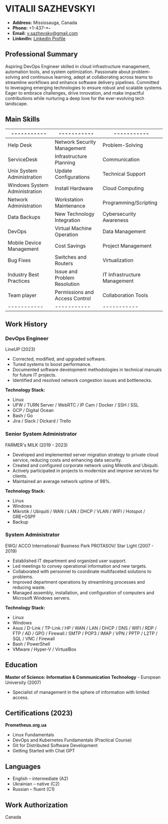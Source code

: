 # VITALII SAZHEVSKYI

- **Address:** Mississauga, Canada
- **Phone:** +1-437-***-**
- **Email:** v.sazhevsky@gmail.com
- **LinkedIn:** [LinkedIn Profile](https://www.linkedin.com/in/vitalii-sazhevskyi-32982a6a/)

## Professional Summary

Aspiring DevOps Engineer skilled in cloud infrastructure management, automation tools, and system optimization. Passionate about problem-solving and continuous learning, adept at collaborating across teams to streamline workflows and enhance software delivery pipelines. Committed to leveraging emerging technologies to ensure robust and scalable systems. Eager to embrace challenges, drive innovation, and make impactful contributions while nurturing a deep love for the ever-evolving tech landscape.

## Main Skills

| ----------- | ----------- | ----------- |
| ----------- | ----------- | ----------- |
| Help Desk      | Network Security Management | Problem-Solving      |
| ServiceDesk | Infrastructure Planning | Communication      |
| Unix System Administration | Update Configurations | Technical Support      |
| Windows System Administration | Install Hardware | Cloud Computing      |
| Network Administration | Workstation Maintenance | Programming/Scripting      |
| Data Backups | New Technology Integration | Cybersecurity Awareness      |
| DevOps | Virtual Machine Operation | Data Management      |
| Mobile Device Management | Cost Savings | Project Management      |
| Bug Fixes | Switches and Routers | Virtualization      |
| Industry Best Practices | Issue and Problem Resolution | IT Infrastructure Management      |
| Team player | Permissions and Access Control | Collaboration Tools      |
| ----------- | ----------- | ----------- |

## Work History

### DevOps Engineer
LineUP (2023)
- Corrected, modified, and upgraded software.
- Tuned systems to boost performance.
- Documented software development methodologies in technical manuals for future IT projects.
- Identified and resolved network congestion issues and bottlenecks.

**Technology Stack:**
  - Linux
  - UFW / TURN Server / WebRTC / IP Cam / Docker / SSH / SSL
  - GCP / Digital Ocean
  - Bash / Go
  - Jira / Slack / Dickard / Trello

### Senior System Administrator
FARMER's MILK (2019 - 2023)
- Developed and implemented server migration strategy to private cloud service, reducing costs and enhancing data security.
- Created and configured corporate network using Mikrotik and Ubiquiti.
- Actively participated in projects to modernize and improve services for clients.
- Maintained an average network uptime of 98%.

**Technology Stack:**
  - Linux
  - Windows
  - Mikrotik / Ubiquiti / WAN / LAN / DHCP / VLAN / WIFI / Hotspot / GRE+OSPF
  - Backup

### System Administrator
EWG/ АCCО International/ Business Park PROTASOV/ Star Light (2007 - 2019)
- Established IT department and organized user support.
- Led meetings to convey operational information and new targets.
- Collaborated with personnel to coordinate multifaceted solutions to problems.
- Improved department operations by streamlining processes and reducing waste.
- Managed assembly, installation, and configuration of computers and Microsoft Windows servers.

**Technology Stack:**
  - Linux
  - Windows
  - Asus / D-Link / TP-Link / HP / WAN / LAN / DHCP / DNS / WIFI / RDP / FTP / AD / GPO / Firewall / SMTP / POP3 / IMAP / VPN / PPTP / L2TP / SQL / VNC / Firewall
  - Bash / PowerShell
  - VMware / Hyper-V / VirtualBox

## Education

**Master of Science: Information & Communication Technology** - European University (2007)
  - Specialist of management in the sphere of information with limited access.

## Certifications (2023)

**Prometheus.org.ua**
  - Linux Fundamentals
  - DevOps and Kubernetes Fundamentals (Practical Course)
  - Git for Distributed Software Development
  - Getting Started with Chat GPT

## Languages

- English – intermediate (A2)
- Ukrainian – native (C2)
- Russian – fluent (C1)

## Work Authorization

Canada
